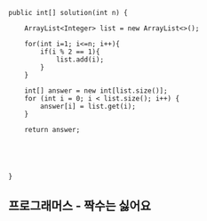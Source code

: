 
    public int[] solution(int n) {
    
        ArrayList<Integer> list = new ArrayList<>();
        
        for(int i=1; i<=n; i++){
            if(i % 2 == 1){
                list.add(i);
            }
        }
        
        int[] answer = new int[list.size()];
        for (int i = 0; i < list.size(); i++) {
            answer[i] = list.get(i);
        }
        
        return answer;
        
        
        
        
        
    }

## 프로그래머스 - 짝수는 싫어요
